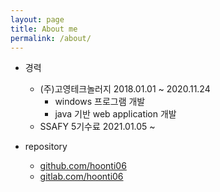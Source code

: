 ```yaml
---
layout: page
title: About me
permalink: /about/
---
```


- 경력
  - (주)고영테크놀러지 2018.01.01 ~ 2020.11.24
    - windows 프로그램 개발
    - java 기반 web application 개발
  - SSAFY 5기수료 2021.01.05 ~

- repository
  - [github.com/hoonti06](github.com/hoonti06)
  - [gitlab.com/hoonti06](gitlab.com/hoonti06)
